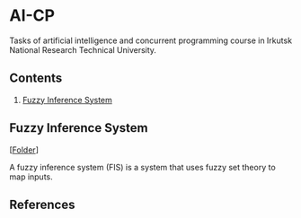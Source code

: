 # AI-CP
Tasks of artificial intelligence and concurrent programming course in Irkutsk National Research Technical University.

## Contents
1. [Fuzzy Inference System](#fuzzy-inference-system)

## Fuzzy Inference System

[[Folder](https://github.com/xtenzQ/AI-CP/tree/master/Fuzzy%20Inference%20System)]

A fuzzy inference system (FIS) is a system that uses fuzzy set theory to map inputs.

## References

